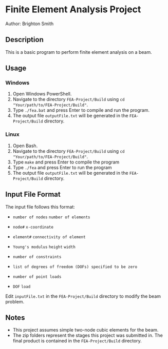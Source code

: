 # Finite Element Analysis Project

Author: Brighton Smith

## Description

This is a basic program to perform finite element analysis on a beam.

## Usage

### Windows

1. Open Windows PowerShell.
2. Navigate to the directory `FEA-Project/Build` using `cd "Your/path/to/FEA-Project/Build"`.
3. Type `./fea.bat` and press Enter to compile and run the program.
4. The output file `outputFile.txt` will be generated in the `FEA-Project/Build` directory.

### Linux

1. Open Bash.
2. Navigate to the directory `FEA-Project/Build` using `cd "Your/path/to/FEA-Project/Build"`.
3. Type `make` and press Enter to compile the program
4. Type `./fea` and press Enter to run the program
5. The output file `outputFile.txt` will be generated in the `FEA-Project/Build` directory.

## Input File Format

The input file follows this format:

- `number of nodes`   `number of elements`
- `node#`   `x-coordinate`

- `element#`   `connectivity of element`

- `Young's modulus`   `height`   `width`

- `number of constraints`
- `list of degrees of freedom (DOFs) specified to be zero`

- `number of point loads`
- `DOF`   `load`

Edit `inputFile.txt` in the `FEA-Project/Build` directory to modify the beam problem.

## Notes

- This project assumes simple two-node cubic elements for the beam.
- The zip folders represent the stages this project was submitted in. The final product is contained in the `FEA-Project/Build` directory.